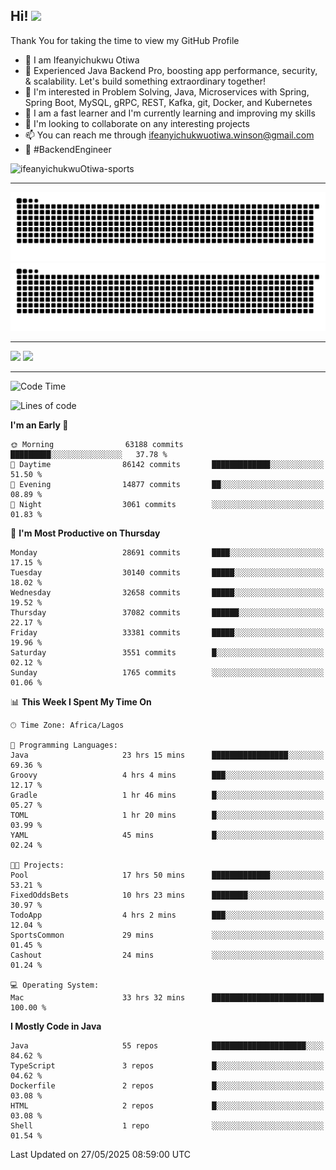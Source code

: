 <!-- BLOG-POST-LIST:START --><!-- BLOG-POST-LIST:END -->

## Hi! <img src="https://media.giphy.com/media/hvRJCLFzcasrR4ia7z/giphy.gif" width="4%"> 

Thank You for taking the time to view my GitHub Profile

- 👋 I am Ifeanyichukwu Otiwa
- 🚀 Experienced Java Backend Pro, boosting app performance, security, & scalability. Let's build something extraordinary together!
- 👀 I'm interested in Problem Solving, Java, Microservices with Spring, Spring Boot, MySQL, gRPC, REST, Kafka, git, Docker, and Kubernetes
- 🌱 I am a fast learner and I'm currently learning and improving my skills
- 💞️ I'm looking to collaborate on any interesting projects
- 📫 You can reach me through ifeanyichukwuotiwa.winson@gmail.com
- 🚀 #BackendEngineer

<p align="left" marginTop="10px"> <img src="https://komarev.com/ghpvc/?username=ifeanyichukwuOtiwa-sports&label=Profile%20views&color=0e75b6&style=for-the-badge" alt="ifeanyichukwuOtiwa-sports" /> </p>

***

<!--🐍📈SNAKEGRAPH / 🌐WEBSITE: https://github.com/Platane/snk -->
![github contribution grid snake animation](https://raw.githubusercontent.com/ifeanyichukwuOtiwa-sports/ifeanyichukwuOtiwa-sports/output/github-contribution-grid-snake-dark.svg#gh-dark-mode-only)![github contribution grid snake animation](https://raw.githubusercontent.com/ifeanyichukwuOtiwa-sports/ifeanyichukwuOtiwa-sports/output/github-contribution-grid-snake.svg#gh-light-mode-only)

***

<p float="left">
  <img float="left" src="https://github-readme-stats.vercel.app/api?username=ifeanyichukwuOtiwa-sports&count_private=true&include_all_commits=true&theme=react&show_icons=true" />
  <img float="right" src="https://github-readme-stats.vercel.app/api/top-langs/?username=ifeanyichukwuOtiwa-sports&layout=compact&show_icons=true&theme=react" /> 
</p>

***



<!--START_SECTION:waka-->
![Code Time](http://img.shields.io/badge/Code%20Time-3%2C742%20hrs%2041%20mins-blue)

![Lines of code](https://img.shields.io/badge/From%20Hello%20World%20I%27ve%20Written-48.8%20million%20lines%20of%20code-blue)

**I'm an Early 🐤** 

```text
🌞 Morning                63188 commits       █████████░░░░░░░░░░░░░░░░   37.78 % 
🌆 Daytime                86142 commits       █████████████░░░░░░░░░░░░   51.50 % 
🌃 Evening                14877 commits       ██░░░░░░░░░░░░░░░░░░░░░░░   08.89 % 
🌙 Night                  3061 commits        ░░░░░░░░░░░░░░░░░░░░░░░░░   01.83 % 
```
📅 **I'm Most Productive on Thursday** 

```text
Monday                   28691 commits       ████░░░░░░░░░░░░░░░░░░░░░   17.15 % 
Tuesday                  30140 commits       █████░░░░░░░░░░░░░░░░░░░░   18.02 % 
Wednesday                32658 commits       █████░░░░░░░░░░░░░░░░░░░░   19.52 % 
Thursday                 37082 commits       ██████░░░░░░░░░░░░░░░░░░░   22.17 % 
Friday                   33381 commits       █████░░░░░░░░░░░░░░░░░░░░   19.96 % 
Saturday                 3551 commits        █░░░░░░░░░░░░░░░░░░░░░░░░   02.12 % 
Sunday                   1765 commits        ░░░░░░░░░░░░░░░░░░░░░░░░░   01.06 % 
```


📊 **This Week I Spent My Time On** 

```text
🕑︎ Time Zone: Africa/Lagos

💬 Programming Languages: 
Java                     23 hrs 15 mins      █████████████████░░░░░░░░   69.36 % 
Groovy                   4 hrs 4 mins        ███░░░░░░░░░░░░░░░░░░░░░░   12.17 % 
Gradle                   1 hr 46 mins        █░░░░░░░░░░░░░░░░░░░░░░░░   05.27 % 
TOML                     1 hr 20 mins        █░░░░░░░░░░░░░░░░░░░░░░░░   03.99 % 
YAML                     45 mins             █░░░░░░░░░░░░░░░░░░░░░░░░   02.24 % 

🐱‍💻 Projects: 
Pool                     17 hrs 50 mins      █████████████░░░░░░░░░░░░   53.21 % 
FixedOddsBets            10 hrs 23 mins      ████████░░░░░░░░░░░░░░░░░   30.97 % 
TodoApp                  4 hrs 2 mins        ███░░░░░░░░░░░░░░░░░░░░░░   12.04 % 
SportsCommon             29 mins             ░░░░░░░░░░░░░░░░░░░░░░░░░   01.45 % 
Cashout                  24 mins             ░░░░░░░░░░░░░░░░░░░░░░░░░   01.24 % 

💻 Operating System: 
Mac                      33 hrs 32 mins      █████████████████████████   100.00 % 
```

**I Mostly Code in Java** 

```text
Java                     55 repos            █████████████████████░░░░   84.62 % 
TypeScript               3 repos             █░░░░░░░░░░░░░░░░░░░░░░░░   04.62 % 
Dockerfile               2 repos             █░░░░░░░░░░░░░░░░░░░░░░░░   03.08 % 
HTML                     2 repos             █░░░░░░░░░░░░░░░░░░░░░░░░   03.08 % 
Shell                    1 repo              ░░░░░░░░░░░░░░░░░░░░░░░░░   01.54 % 
```




 Last Updated on 27/05/2025 08:59:00 UTC
<!--END_SECTION:waka-->

<!--
<p align="center">
![trophy](https://github-profile-trophy.vercel.app/?username=ifeanyichukwuOtiwa-sports&theme=onedark) (https://github.com/ryo-ma/github-profile-trophy)
</p>
-->

<!---
ifeanyi-otiwa/ifeanyi-otiwa is a ✨ special ✨ repository because its `README.md` (this file) appears on your GitHub profile.
You can click the Preview link to take a look at your changes.
--->
